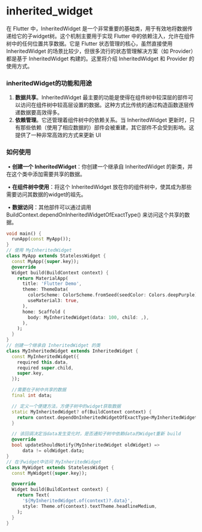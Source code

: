# inherited_widget

在 Flutter 中，InheritedWidget 是一个非常重要的基础类，用于有效地将数据传递给它的子widget树。这个机制主要用于实现 Flutter 中的依赖注入，允许在组件树中的任何位置共享数据。它是 Flutter 状态管理的核心，虽然直接使用 InheritedWidget 的场景比较少，但很多流行的状态管理解决方案（如 Provider）都是基于 InheritedWidget 构建的。这里将介绍 InheritedWidget 和 Provider 的使用方式。

### inheritedWidget的功能和用途

1. **数据共享**。InheritedWidget 最主要的功能是使得在组件树中较深层的部件可以访问在组件树中较高层设置的数据。这种方式比传统的通过构造函数逐层传递数据要高效得多。
2. **依赖管理**。它还管理着组件树中的依赖关系。当 InheritedWidget 更新时，只有那些依赖（使用了相应数据的）部件会被重建，其它部件不会受到影响。这提供了一种非常高效的方式来更新 UI

### 如何使用

​	•	**创建一个** **InheritedWidget**：你创建一个继承自 InheritedWidget 的新类，并在这个类中添加需要共享的数据。

​	•	**在组件树中使用**：将这个 InheritedWidget 放在你的组件树中，使其成为那些需要访问其数据的widget的祖先。

​	•	**数据访问**：其他部件可以通过调用 BuildContext.dependOnInheritedWidgetOfExactType() 来访问这个共享的数据。

```dart
void main() {
  runApp(const MyApp());
}
// 使用 MyInheritedWidget
class MyApp extends StatelessWidget {
  const MyApp({super.key});
  @override
  Widget build(BuildContext context) {
    return MaterialApp(
      title: 'Flutter Demo',
      theme: ThemeData(
        colorScheme: ColorScheme.fromSeed(seedColor: Colors.deepPurple),
        useMaterial3: true,
      ),
      home: Scaffold (
        body: MyInheritedWidget(data: 100, child: ,),
      ),
    );
  }
}
// 创建一个继承自 InheritedWidget 的类
class MyInheritedWidget extends InheritedWidget {
  const MyInheritedWidget({
    required this.data,
    required super.child,
    super.key,
  });

  //需要在子树中共享的数据
  final int data;

  // 定义一个便捷方法，方便子树中的widget获取数据
  static MyInheritedWidget? of(BuildContext context) {
    return context.dependOnInheritedWidgetOfExactType<MyInheritedWidget>();
  }

  // 该回调决定当data发生变化时，是否通知子树中依赖data的Widget重新 build
  @override
  bool updateShouldNotify(MyInheritedWidget oldWidget) =>
      data != oldWidget.data;
}
// 在子widget中访问 MyInheritedWidget
class MyWidget extends StatelessWidget {
  const MyWidget({super.key});

  @override
  Widget build(BuildContext context) {
    return Text(
      '${MyInheritedWidget.of(context)?.data}',
      style: Theme.of(context).textTheme.headlineMedium,
    );
  }
}
```

